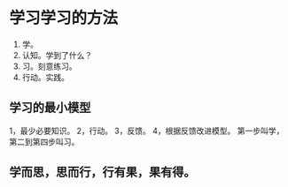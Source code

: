 # 学习学习的方法

1. 学。
2. 认知。学到了什么？
3. 习。刻意练习。
4. 行动。实践。

## 学习的最小模型

1，最少必要知识。
2，行动。
3，反馈。
4，根据反馈改进模型。
第一步叫学，第二到第四步叫习。

## 学而思，思而行，行有果，果有得。
